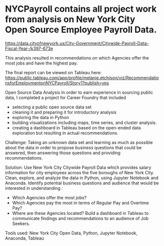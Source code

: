 # NYCPayroll contains all project work from analysis on New York City Open Source Employee Payroll Data.
https://data.cityofnewyork.us/City-Government/Citywide-Payroll-Data-Fiscal-Year-/k397-673e

This analysis resulted in recommendations on which Agencies offer the most jobs and have the highest pay.

The final report can be viewed on Tableau here: https://public.tableau.com/app/profile/melanie.etchison/viz/RecommendationsforEmploymentonNYCPayroll/Story1?publish=yes

Open Source Data Analysis
In order to earn experience in sourcing public data, I completed a project for Career Foundry that included
- selecting a public open source data set
- cleaning it and preparing it for introductory analysis
- exploring the data in Python
- building visualizations including maps, time series, and cluster analysis.
- creating a dashboard in Tableau based on the open-ended data exploration but resulting in actual recommendations.

Challenge:  Taking an unknown data set and learning as much as possible about the data in order to propose business questions that could be answered, then answering those questions and providing recommendations.

Solution:  Use New York City Citywide Payroll Data which provides salary information for city employees across the five boroughs of New York City.  Clean, explore, and analyze the data in Python, using Jupyter Notebook and Anaconda. Identify potential business questions and audience that would be interested in understanding :
- Which Agencies offer the most jobs?
- Which Agencies pay the most in terms of Regular Pay and Overtime Pay?
- Where are these Agencies located?
Build a dashboard in Tableau to communicate findings and recommendations to an audience of Job Seekers.

Tools used:  New York City Open Data, Python, Jupyter Notebook, Anaconda, Tableau

